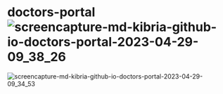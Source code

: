 # doctors-portal![screencapture-md-kibria-github-io-doctors-portal-2023-04-29-09_38_26](https://user-images.githubusercontent.com/78228935/235281762-e49d7f80-1fe7-4fdc-88ef-e64508b3d850.png)
![screencapture-md-kibria-github-io-doctors-portal-2023-04-29-09_34_53](https://user-images.githubusercontent.com/78228935/235281772-5535db95-102d-4b3f-a18b-20c5d22bafb0.png)
